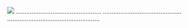 <a href="https://goo.su/x2rtyui6"><img src="https://i.imgur.com/7kidqGi.jpeg" /></a>
.................................................
.............................................
.....................................................
